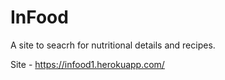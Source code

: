 # InFood

A site to seacrh for nutritional details and recipes.

Site - https://infood1.herokuapp.com/
